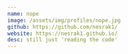 ```yaml
---
name: nope
image: /assets/img/profiles/nope.jpg
github: https://github.com/nesrak1/
website: https://nesrak1.github.io/
desc: still just 'reading the code'
---
```

